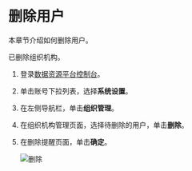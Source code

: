 # 删除用户

本章节介绍如何删除用户。

已删除组织机构。

1.  登录[数据资源平台控制台](https://dataq.console.aliyun.com)。

2.  单击账号下拉列表，选择**系统设置**。

3.  在左侧导航栏，单击**组织管理**。

4.  在组织机构管理页面，选择待删除的用户，单击**删除**。

5.  在删除提醒页面，单击**确定**。

    ![删除](https://static-aliyun-doc.oss-accelerate.aliyuncs.com/assets/img/zh-CN/8770080261/p207755.png)


